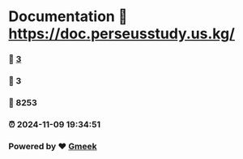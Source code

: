 # Documentation :link: https://doc.perseusstudy.us.kg/ 
### :page_facing_up: [3](https://doc.perseusstudy.us.kg//tag.html) 
### :speech_balloon: 3 
### :hibiscus: 8253 
### :alarm_clock: 2024-11-09 19:34:51 
### Powered by :heart: [Gmeek](https://github.com/Meekdai/Gmeek)
